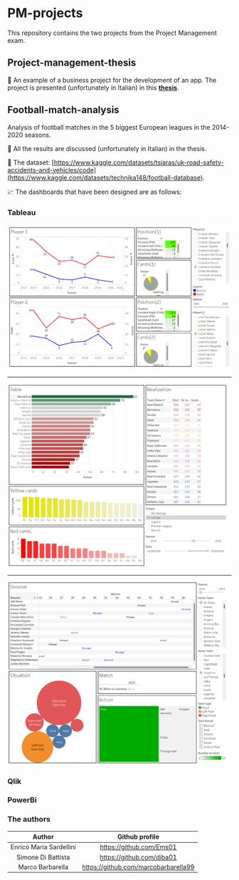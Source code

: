 # PM-projects
This repository contains the two projects from the Project Management exam. 

## Project-management-thesis
📘 An example of a business project for the development of an app. The project is presented (unfortunately in Italian) in this [**thesis**](https://github.com/Ems01/PM-projects/blob/main/Project%201.pdf). 

## Football-match-analysis
Analysis of football matches in the 5 biggest European leagues in the 2014-2020 seasons.

📘 All the results are discussed (unfortunately in Italian) in the thesis. <!--[**thesis**](https://github.com/MrPio/UK-Traffic-Accidents-Analysis/blob/main/UK%20road%20accident%20analysis%20-%20Valerio%20Morelli%20Federica%20Paganica%20Federico%20Staffolani.pdf)-->

📌 The dataset: [https://www.kaggle.com/datasets/tsiaras/uk-road-safety-accidents-and-vehicles/code](https://www.kaggle.com/datasets/technika148/football-database).

📈 The dashboards that have been designed are as follows:

### Tableau
![dashboard1](https://github.com/Ems01/PM-projects/blob/main/Project%202/Tableau/immagini/dash%201.png)
___
![dashboard2](https://github.com/Ems01/PM-projects/blob/main/Project%202/Tableau/immagini/Dash%202.png)
___
![dashboard3](https://github.com/Ems01/PM-projects/blob/main/Project%202/Tableau/immagini/dash%203.png)

### Qlik
<!--![dashboard1-qlik](https://github.com/MrPio/UK-Traffic-Accidents-Analysis/assets/22773005/82fc73ac-934e-48b8-9698-553fa2320079)-->
<!--![dashboard2-qlik](https://github.com/MrPio/UK-Traffic-Accidents-Analysis/assets/22773005/b41f18e4-b690-44ec-b95a-299af3b62c82)-->
<!--![dashboard3-qlik](https://github.com/MrPio/UK-Traffic-Accidents-Analysis/assets/22773005/d7392733-2c06-4432-a663-6776bf76b8cd)-->

### PowerBi
<!--![dash1_1](https://github.com/MrPio/UK-Traffic-Accidents-Analysis/assets/22773005/4c6df821-3d4f-4e0f-903b-3d5f6a9e9cc1)-->
<!--![dash4_1](https://github.com/MrPio/UK-Traffic-Accidents-Analysis/assets/22773005/aaa7539b-88fe-4245-be45-9a29e235f679)-->
<!--![dash3_1](https://github.com/MrPio/UK-Traffic-Accidents-Analysis/assets/22773005/688d130c-b9f1-43f6-90dd-43fa40fe14b8)-->

### The authors
|        Author       |            Github profile           |
|:-------------------:|:-----------------------------------:|
|   Enrico Maria Sardellini   |       https://github.com/Ems01      |
|  Simone Di Battista  | https://github.com/diba01 |
| Marco Barbarella |    https://github.com/marcobarbarella99    |
